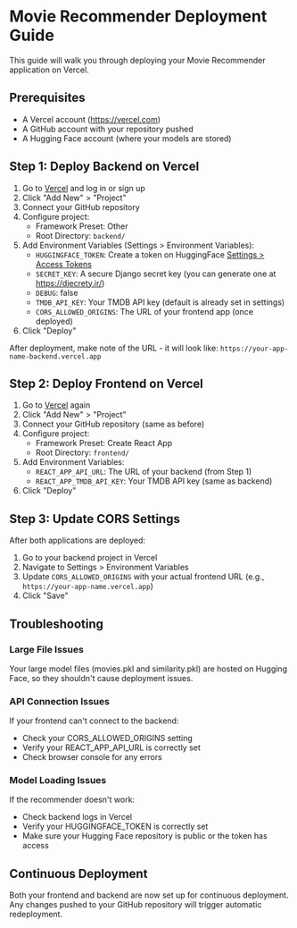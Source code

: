 # Movie Recommender Deployment Guide

This guide will walk you through deploying your Movie Recommender application on Vercel.

## Prerequisites

- A Vercel account (https://vercel.com)
- A GitHub account with your repository pushed
- A Hugging Face account (where your models are stored)

## Step 1: Deploy Backend on Vercel

1. Go to [Vercel](https://vercel.com) and log in or sign up
2. Click "Add New" > "Project"
3. Connect your GitHub repository
4. Configure project:
   - Framework Preset: Other
   - Root Directory: `backend/`
5. Add Environment Variables (Settings > Environment Variables):
   - `HUGGINGFACE_TOKEN`: Create a token on HuggingFace [Settings > Access Tokens](https://huggingface.co/settings/tokens)
   - `SECRET_KEY`: A secure Django secret key (you can generate one at https://djecrety.ir/)
   - `DEBUG`: false
   - `TMDB_API_KEY`: Your TMDB API key (default is already set in settings)
   - `CORS_ALLOWED_ORIGINS`: The URL of your frontend app (once deployed)
6. Click "Deploy"

After deployment, make note of the URL - it will look like: `https://your-app-name-backend.vercel.app`

## Step 2: Deploy Frontend on Vercel

1. Go to [Vercel](https://vercel.com) again
2. Click "Add New" > "Project"
3. Connect your GitHub repository (same as before)
4. Configure project:
   - Framework Preset: Create React App
   - Root Directory: `frontend/`
5. Add Environment Variables:
   - `REACT_APP_API_URL`: The URL of your backend (from Step 1)
   - `REACT_APP_TMDB_API_KEY`: Your TMDB API key (same as backend)
6. Click "Deploy"

## Step 3: Update CORS Settings

After both applications are deployed:

1. Go to your backend project in Vercel
2. Navigate to Settings > Environment Variables
3. Update `CORS_ALLOWED_ORIGINS` with your actual frontend URL (e.g., `https://your-app-name.vercel.app`)
4. Click "Save"

## Troubleshooting

### Large File Issues

Your large model files (movies.pkl and similarity.pkl) are hosted on Hugging Face, so they shouldn't cause deployment issues.

### API Connection Issues

If your frontend can't connect to the backend:

- Check your CORS_ALLOWED_ORIGINS setting
- Verify your REACT_APP_API_URL is correctly set
- Check browser console for any errors

### Model Loading Issues

If the recommender doesn't work:

- Check backend logs in Vercel
- Verify your HUGGINGFACE_TOKEN is correctly set
- Make sure your Hugging Face repository is public or the token has access

## Continuous Deployment

Both your frontend and backend are now set up for continuous deployment. Any changes pushed to your GitHub repository will trigger automatic redeployment.
